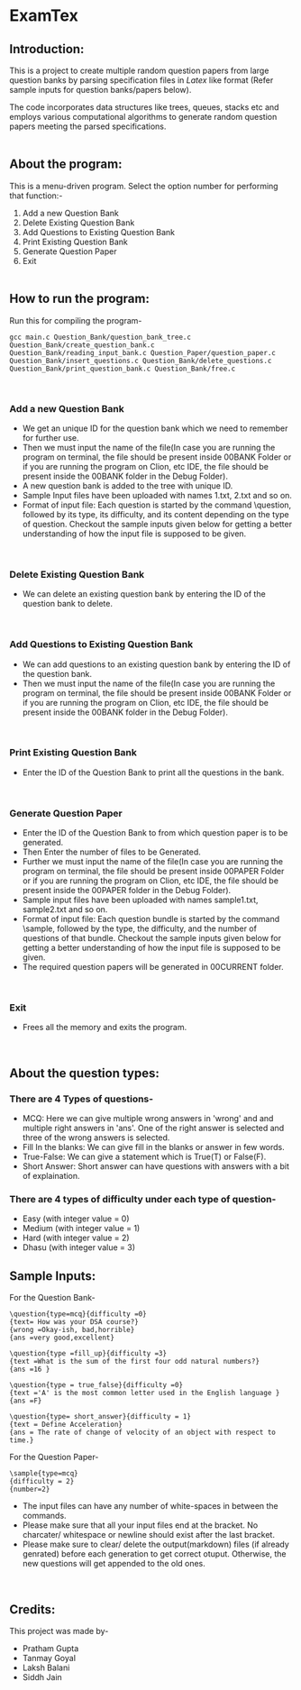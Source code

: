# ExamTex

## Introduction:
This is a project to create multiple random question papers from large question banks by parsing specification files in *Latex* like format (Refer sample inputs for question banks/papers below).  

The code incorporates data structures like trees, queues, stacks etc and employs various computational algorithms to generate random question papers meeting the parsed specifications. <br> <br>

## About the program:
This is a menu-driven program. Select the option number for performing that function:-

1. Add a new Question Bank 
1. Delete Existing Question Bank
3. Add Questions to Existing Question Bank
4. Print Existing Question Bank
5. Generate Question Paper
6. Exit
<br><br>

## How to run the program:
Run this for compiling the program-
```
gcc main.c Question_Bank/question_bank_tree.c Question_Bank/create_question_bank.c Question_Bank/reading_input_bank.c Question_Paper/question_paper.c Question_Bank/insert_questions.c Question_Bank/delete_questions.c Question_Bank/print_question_bank.c Question_Bank/free.c
```
<br>

### Add a new Question Bank
* We get an unique ID for the question bank which we need to remember for further use.
* Then we must input the name of the file(In case you are running the program on terminal, the file should be present inside 00BANK Folder or if you are running the program on Clion, etc IDE, the file should be present inside the 00BANK folder in the Debug Folder).
* A new question bank is added to the tree with unique ID.
* Sample Input files have been uploaded with names 1.txt, 2.txt and so on.
* Format of input file: Each question is started by the command \question, followed by its type, its difficulty, and its content depending on the type of question. Checkout the sample inputs given below for getting a better understanding of how the input file is supposed to be given.

<br>

### Delete Existing Question Bank
* We can delete an existing question bank by entering the ID of the question bank to delete.

<br>

### Add Questions to Existing Question Bank
* We can add questions to an existing question bank by entering the ID of the question bank.
* Then we must input the name of the file(In case you are running the program on terminal, the file should be present inside 00BANK Folder or if you are running the program on Clion, etc IDE, the file should be present inside the 00BANK folder in the Debug Folder).

<br>

### Print Existing Question Bank
* Enter the ID of the Question Bank to print all the questions in the bank.

<br>

### Generate Question Paper
* Enter the ID of the Question Bank to from which question paper is to be generated.
* Then Enter the number of files to be Generated.
* Further we must input the name of the file(In case you are running the program on terminal, the file should be present inside 00PAPER Folder or if you are running the program on Clion, etc IDE, the file should be present inside the 00PAPER folder in the Debug Folder).
* Sample input files have been uploaded with names sample1.txt, sample2.txt and so on. 
* Format of input file: Each question bundle is started by the command \sample, followed by the type, the difficulty, and the number of questions of that bundle. Checkout the sample inputs given below for getting a better understanding of how the input file is supposed to be given.
* The required question papers will be generated in 00CURRENT folder.

<br>

### Exit
* Frees all the memory and exits the program.

<br>

## About the question types:
### There are 4 Types of questions-
* MCQ: Here we can give multiple wrong answers in 'wrong' and and multiple right answers in 'ans'. One of the right answer is selected and three of the wrong answers is selected.
* Fill In the blanks: We can give fill in the blanks or answer in few words.
* True-False: We can give a statement which is True(T) or False(F).
* Short Answer: Short answer can have questions with answers with a bit of explaination.

### There are 4 types of difficulty under each type of question-
* Easy   (with integer value = 0)
* Medium (with integer value = 1)
* Hard   (with integer value = 2)
* Dhasu  (with integer value = 3)

## Sample Inputs:
For the Question Bank-
```
\question{type=mcq}{difficulty =0}
{text= How was your DSA course?}
{wrong =Okay-ish, bad,horrible}
{ans =very good,excellent}

\question{type =fill_up}{difficulty =3}
{text =What is the sum of the first four odd natural numbers?}
{ans =16 }

\question{type = true_false}{difficulty =0}
{text ='A' is the most common letter used in the English language }
{ans =F}

\question{type= short_answer}{difficulty = 1}
{text = Define Acceleration}
{ans = The rate of change of velocity of an object with respect to time.}
```
For the Question Paper-
```
\sample{type=mcq}
{difficulty = 2}
{number=2}
```
* The input files can have any number of white-spaces in between the commands.
* Please make sure that all your input files end at the bracket. No charcater/ whitespace or newline should exist after the last bracket.
* Please make sure to clear/ delete the output(markdown) files (if already genrated) before each generation to get correct otuput. Otherwise, the new questions will get appended to the old ones.

<br>

## Credits:
This project was made by-
* Pratham Gupta
* Tanmay Goyal
* Laksh Balani
* Siddh  Jain
